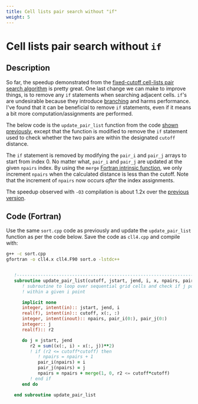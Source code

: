 ```yaml
---
title: Cell lists pair search without "if"
weight: 5
---
```


# Cell lists pair search without `if`

## Description

So far, the speedup demonstrated from the [fixed-cutoff cell-lists pair search algorithm](grid-rows-spatial-hashing.md)
is pretty great. One last change we can make to improve things, is to remove any `if` statements when searching adjacent
cells. `if`'s are undesirable because they introduce [branching](https://en.wikipedia.org/wiki/Branch_(computer_science))
and harms performance. I've found that it can be beneficial to remove `if` statements, even if it means a bit more
computation/assignments are performed. 

The below code is the `update_pair_list` function from the code [shown previously](grid-rows-spatial-hashing.md), except
that the function is modified to remove the `if` statement used to check whether the two pairs are within the designated
`cutoff` distance.

The `if` statement is removed by modifying the `pair_i` and `pair_j` arrays to start from index 0. No matter what, 
`pair_i` and `pair_j` are updated at the given `npairs` index. By using the `merge` [Fortran intrinsic function](https://gcc.gnu.org/onlinedocs/gcc-13.2.0/gfortran/MERGE.html),
we only increment `npairs` when the calculated distance is less than the cutoff. Note that the increment of `npairs` now
occurs *after* the index assignments.

The speedup observed with `-O3` compilation is about 1.2x over the [previous version](grid-rows-spatial-hashing.md).

## Code (Fortran)

Use the same `sort.cpp` code as previously and update the `update_pair_list` function as per the code below. Save the
code as `cll4.cpp` and compile with:

```bash {linenos=false,style=tango}
g++ -c sort.cpp
gfortran -o cll4.x cll4.F90 sort.o -lstdc++
```

```fortran {linenos=false,style=tango}

   !---------------------------------------------------------------------------
   subroutine update_pair_list(cutoff, jstart, jend, i, x, npairs, pair_i, pair_j)
      ! subroutine to loop over sequential grid cells and check if j point is
      ! within a given i point

      implicit none
      integer, intent(in):: jstart, jend, i
      real(f), intent(in):: cutoff, x(:, :)
      integer, intent(inout):: npairs, pair_i(0:), pair_j(0:)
      integer:: j
      real(f):: r2

      do j = jstart, jend
         r2 = sum((x(:, i) - x(:, j))**2)
         ! if (r2 <= cutoff*cutoff) then
            ! npairs = npairs + 1
            pair_i(npairs) = i
            pair_j(npairs) = j
            npairs = npairs + merge(1, 0, r2 <= cutoff*cutoff)
         ! end if
      end do

   end subroutine update_pair_list
```